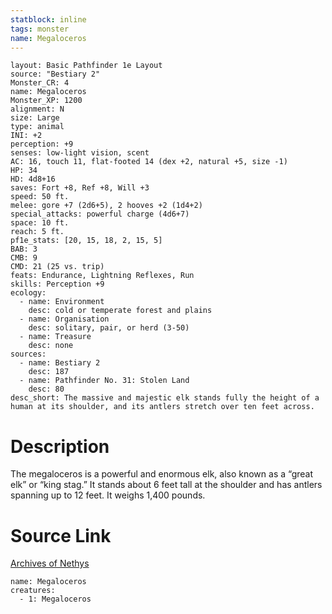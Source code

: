 ```yaml
---
statblock: inline
tags: monster
name: Megaloceros
---
```

```statblock
layout: Basic Pathfinder 1e Layout
source: "Bestiary 2"
Monster_CR: 4
name: Megaloceros
Monster_XP: 1200
alignment: N
size: Large
type: animal
INI: +2
perception: +9
senses: low-light vision, scent
AC: 16, touch 11, flat-footed 14 (dex +2, natural +5, size -1)
HP: 34
HD: 4d8+16
saves: Fort +8, Ref +8, Will +3
speed: 50 ft.
melee: gore +7 (2d6+5), 2 hooves +2 (1d4+2)
special_attacks: powerful charge (4d6+7)
space: 10 ft.
reach: 5 ft.
pf1e_stats: [20, 15, 18, 2, 15, 5]
BAB: 3
CMB: 9
CMD: 21 (25 vs. trip)
feats: Endurance, Lightning Reflexes, Run
skills: Perception +9
ecology:
  - name: Environment
    desc: cold or temperate forest and plains
  - name: Organisation
    desc: solitary, pair, or herd (3-50)
  - name: Treasure
    desc: none
sources:
  - name: Bestiary 2
    desc: 187
  - name: Pathfinder No. 31: Stolen Land
    desc: 80
desc_short: The massive and majestic elk stands fully the height of a human at its shoulder, and its antlers stretch over ten feet across.
```
# Description
The megaloceros is a powerful and enormous elk, also known as a “great elk” or “king stag.” It stands about 6 feet tall at the shoulder and has antlers spanning up to 12 feet. It weighs 1,400 pounds.
# Source Link
[Archives of Nethys](https://aonprd.com/MonsterDisplay.aspx?ItemName=Megaloceros)
```encounter-table
name: Megaloceros
creatures:
  - 1: Megaloceros
```

